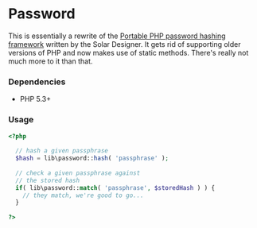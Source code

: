 Password
========

This is essentially a rewrite of the [Portable PHP password hashing framework] written by the Solar Designer.
It gets rid of supporting older versions of PHP and now makes use of static methods. 
There's really not much more to it than that.

[Portable PHP password hashing framework]: http://www.openwall.com/phpass/

### Dependencies

- PHP 5.3+

### Usage

```php
<?php
  
  // hash a given passphrase
  $hash = lib\password::hash( 'passphrase' );
  
  // check a given passphrase against
  // the stored hash
  if( lib\password::match( 'passphrase', $storedHash ) ) {
    // they match, we're good to go...
  }
  
?>
```